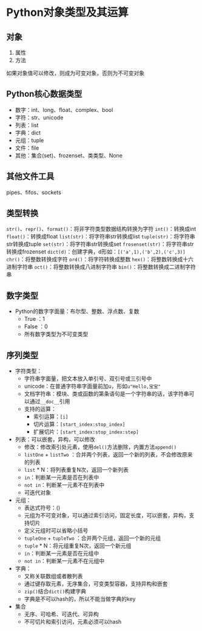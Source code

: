 # Python对象类型及其运算
>

## 对象
1. 属性
2. 方法

如果对象值可以修改，则成为可变对象，否则为不可变对象

## Python核心数据类型
 * 数字：int、long、float、complex、bool
 * 字符：str、unicode
 * 列表：list
 * 字典：dict
 * 元组：tuple
 * 文件：file
 * 其他：集合\(set\)、frozenset、类类型、None
 
## 其他文件工具
pipes、fifos、sockets

## 类型转换
`str()`、`repr()`、`format()`：将非字符类型数据结构转换为字符
`int()`：转换成int
`float()`：转换成float
`list(str)`：将字符串str转换成list
`tuple(str)`：将字符串str转换成tuple
`set(str)`：将字符串str转换成set
`frosenset(str)`：将字符串str转换成frozenset
`dict(d)`：创建字典，d形如：`[('a',1),('b',2),('c',3)]`
`chr()`：将整数转换成字符
`ord()`：将字符转换成整数
`hex()`：将整数转换成十六进制字符串
`oct()`：将整数转换成八进制字符串
`bin()`：将整数转换成二进制字符串

## 数字类型
 * Python的数字字面量：布尔型、整数、浮点数、复数
   * True ：1
   * False ：0
   * 所有数字类型为不可变类型

## 序列类型
 * 字符类型：
   * 字符串字面量，把文本放入单引号、双引号或三引号中
   * unicode：在普通字符串字面量前加u，形如`u"Hello,宝宝"`
   * 文档字符串：模块、类或函数的第条语句是一个字符串的话，该字符串可以通过`__doc__`引用
   * 支持的运算：
     * 索引运算：`[i]`
     * 切片运算：`[start_index:stop_index]`
     * 扩展切片：`[start_index:stop_index:step]`
 * 列表：可以嵌套，异构，可以修改
   * 修改：修改索引处元素，使用`del()`方法删除，内置方法`append()`
   * `listOne` \+ `listTwo` ：合并两个列表，返回一个新的列表，不会修改原来的列表
   * `list` \* N：将列表重复N次，返回一个新列表
   * `in`：判断某一元素是否在列表中
   * `not in`：判断某一元素不在列表中
   * 可迭代对象
 * 元组：
   * 表达式符号：\(\)
   * 元组为不可变对象，可以通过索引访问，固定长度，可以嵌套，异构，支持切片
   * 定义元组时可以省略小括号
   * `tupleOne` \+ `tupleTwo` ：合并两个元组，返回一个新的元组
   * `tuple` \* N：将元组重复N次，返回一个新元组
   * `in`：判断某一元素是否在元组中
   * `not in`：判断某一元素不在元组中
 * 字典：
   * 又称关联数组或者散列表
   * 通过键存取元素，无序集合，可变类型容器，支持异构和嵌套
   * `zip()`结合`dict()`构建字典
   * 字典是不可以hash的，所以不能当做字典的key
 * 集合
   * 无序、可哈希、可迭代、可异构
   * 不可切片和索引访问，元素必须可以hash

